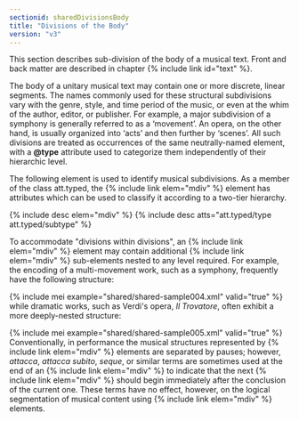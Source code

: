 ```yaml
---
sectionid: sharedDivisionsBody
title: "Divisions of the Body"
version: "v3"
---
```


This section describes sub-division of the body of a musical text. Front and back
matter
are described in chapter {% include link id="text" %}.

The body of a unitary musical text may contain one or more discrete, linear segments.
The
names commonly used for these structural subdivisions vary with the genre, style,
and time
period of the music, or even at the whim of the author, editor, or publisher. For
example,
a major subdivision of a symphony is generally referred to as a ‘movement’. An opera,
on
the other hand, is usually organized into ‘acts’ and then further by ‘scenes’. All
such
divisions are treated as occurrences of the same neutrally-named element, with a
**@type** attribute used to categorize them independently of their hierarchic
level.

The following element is used to identify musical subdivisions. As a member of the
class
att.typed, the {% include link elem="mdiv" %} element has attributes which can be used to
classify it according to a two-tier hierarchy.



{% include desc elem="mdiv" %}
{% include desc atts="att.typed/type att.typed/subtype" %}




To accommodate "divisions within divisions", an {% include link elem="mdiv" %} element may
contain additional {% include link elem="mdiv" %} sub-elements nested to any level required.
For example, the encoding of a multi-movement work, such as a symphony, frequently
have
the following structure:

{% include mei example="shared/shared-sample004.xml" valid="true" %}
while dramatic works, such as Verdi's opera, *Il Trovatore*, often exhibit a
more deeply-nested structure:

{% include mei example="shared/shared-sample005.xml" valid="true" %}
Conventionally, in performance the musical structures represented by {% include link elem="mdiv" %} elements are separated by pauses; however, *attacca*,
*attacca subito*, *seque*, or similar terms are
sometimes used at the end of an {% include link elem="mdiv" %} to indicate that the next {% include link elem="mdiv" %} should begin immediately after the conclusion of the current one.
These terms have no effect, however, on the logical segmentation of musical content
using
{% include link elem="mdiv" %} elements.



